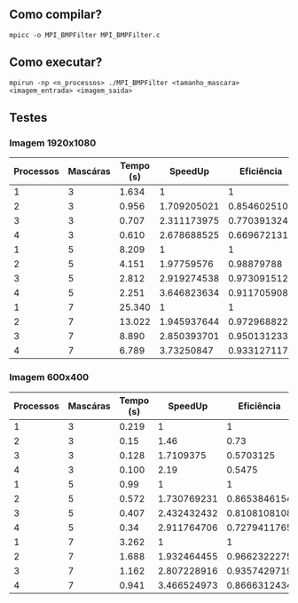 ## Como compilar?

```
mpicc -o MPI_BMPFilter MPI_BMPFilter.c
```

## Como executar?

```
mpirun -np <n_processos> ./MPI_BMPFilter <tamanho_mascara> <imagem_entrada> <imagem_saida>
```

## Testes
### Imagem 1920x1080 
| Processos | Mascáras | Tempo (s) | SpeedUp | Eficiência |
|-----------|----------|-------|---------|------------|
| 1 | 3 | 1.634 | 1 | 1 | 
| 2 | 3 | 0.956 | 1.709205021 | 0.8546025105 |
| 3 | 3 | 0.707 | 2.311173975 | 0.7703913248 |
| 4 | 3 | 0.610 | 2.678688525 | 0.6696721311 |
| 1 | 5 | 8.209 | 1 | 1 |
| 2 | 5 | 4.151 | 1.97759576 | 0.98879788 |
| 3 | 5 | 2.812 | 2.919274538 | 0.9730915126 |
| 4 | 5 | 2.251 | 3.646823634 | 0.9117059085 |
| 1 | 7 | 25.340 | 1 | 1 |
| 2 | 7 | 13.022 | 1.945937644 | 0.972968822 |
| 3 | 7 | 8.890 | 2.850393701 | 0.9501312336 |
| 4 | 7 | 6.789 | 3.73250847 | 0.9331271174 |

### Imagem 600x400 
| Processos | Mascáras | Tempo (s) | SpeedUp | Eficiência |
|-----------|----------|-------|---------|------------|
| 1 | 3 | 0.219	| 1	| 1 | 
| 2 | 3 | 0.15	| 1.46	| 0.73 |
| 3 | 3 | 0.128	| 1.7109375	| 0.5703125 |
| 4 | 3 | 0.100	| 2.19	| 0.5475 |
| 1 | 5 | 0.99	| 1	| 1 |
| 2 | 5 | 0.572	| 1.730769231 | 0.8653846154 |
| 3 | 5 | 0.407	| 2.432432432 | 0.8108108108 |
| 4 | 5 | 0.34	| 2.911764706 | 0.7279411765 |
| 1 | 7 | 3.262	| 1	| 1 |
| 2 | 7 | 1.688	| 1.932464455	| 0.9662322275 |
| 3 | 7 | 1.162	| 2.807228916	| 0.9357429719 |
| 4 | 7 | 0.941	| 3.466524973	| 0.8666312434 |

